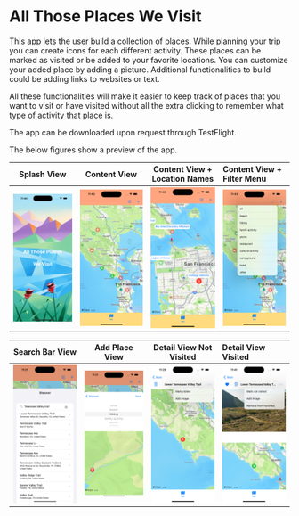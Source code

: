 #  All Those Places We Visit

This app lets the user build a collection of places. While planning your trip you can create icons for each different activity. These places can be marked as visited or be added to your favorite locations. You can customize your added place by adding a picture. Additional functionalities to build could be adding links to websites or text. 

All these functionalities will make it easier to keep track of places that you want to visit or have visited without all the extra clicking to remember what type of activity that place is.

The app can be downloaded upon request through TestFlight.

The below figures show a preview of the app.

Splash View | Content View | Content View + Location Names | Content View + Filter Menu       
:----------:|:------------:|:-----------------------------:|:--------------------------
![](./Screenshots/SplashView.png) | ![](./Screenshots/ContentView.png) | ![](./Screenshots/LocationNames.png) | ![](./Screenshots/Filter.png)

Search Bar View | Add Place View | Detail View Not Visited  | Detail View Visited
:--------------:|:--------------:|:------------------------:|:-------------------
![](./Screenshots/SearchBar.png) | ![](./Screenshots/AddView.png) | ![](./Screenshots/DetailViewNV.png) | ![](./Screenshots/DetailViewV.png)
